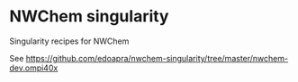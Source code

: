 # NWChem singularity 

Singularity recipes for NWChem 


See https://github.com/edoapra/nwchem-singularity/tree/master/nwchem-dev.ompi40x
